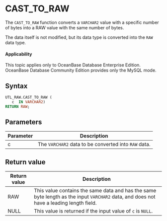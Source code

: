 # CAST_TO_RAW

The `CAST_TO_RAW` function converts a `VARCHAR2` value with a specific number of bytes into a RAW value with the same number of bytes.

The data itself is not modified, but its data type is converted into the `RAW` data type.

<main id="notice" >
    <h4>Applicability</h4>
    <p>This topic applies only to OceanBase Database Enterprise Edition. OceanBase Database Community Edition provides only the MySQL mode. </p>
  </main>

## Syntax

```sql
UTL_RAW.CAST_TO_RAW (
   c  IN VARCHAR2)
RETURN RAW;
```

## Parameters

| **Parameter** | **Description** |
|--------|-------------------------|
| c | The `VARCHAR2` data to be converted into `RAW` data.  |



## Return value


| **Return value** | **Description** |
|---------|------------------------------------------|
| RAW | This value contains the same data and has the same byte length as the input `VARCHAR2` data, and does not have a leading length field.  |
| NULL | This value is returned if the input value of `c` is `NULL`.  |



